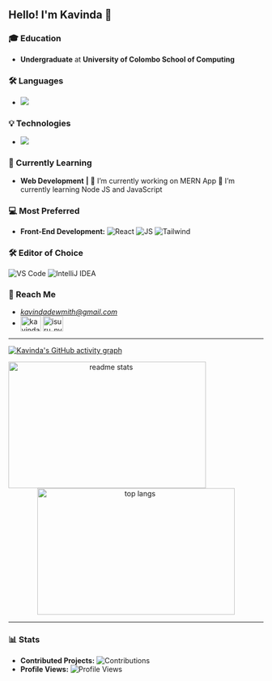 ## Hello! I'm Kavinda 👋

### 🎓 Education
- **Undergraduate** at **University of Colombo School of Computing**

### 🛠 Languages
- <img src="https://skillicons.dev/icons?i=c,html,css,javascript,php,java,python" />

### 💡 Technologies
- <img src="https://skillicons.dev/icons?i=react,mongodb,express,node" />

### 🌱 Currently Learning
 - **Web Development** **|**
🔭 I’m currently working on MERN App
🌱 I’m currently learning Node JS and JavaScript

### 💻 Most Preferred
- **Front-End Development:** 
   ![React](https://img.shields.io/badge/-React-000000?style=flat-square&logo=react)
   ![JS](https://img.shields.io/badge/-Javascript-000000?style=flat-square&logo=Javascript)
   ![Tailwind](https://img.shields.io/badge/-Tailwind-000000?style=flat-square&logo=Tailwind)

### 🛠 Editor of Choice
 ![VS Code](https://img.shields.io/badge/-VS%20Code-007ACC?style=flat-square&logo=visual-studio-code)
 ![IntelliJ IDEA](https://img.shields.io/badge/-IntelliJ%20IDEA-000000?style=flat-square&logo=intellij-idea)

### 📲 Reach Me 
- *kavindadewmith@gmail.com*
- <a href="https://www.linkedin.com/in/kavinda-dewmith-1747b8268/" target="blank"><img align="center" src="https://raw.githubusercontent.com/rahuldkjain/github-profile-readme-generator/master/src/images/icons/Social/linked-in-alt.svg" alt="kavinda" height="30" width="40" /></a>
 <a href="https://instagram.com/isuru_nvn_" target="blank"><img align="center" src="https://raw.githubusercontent.com/rahuldkjain/github-profile-readme-generator/master/src/images/icons/Social/instagram.svg" alt="isuru_nvn_" height="30" width="40" /></a>

---

[![Kavinda's GitHub activity graph](https://github-readme-activity-graph.vercel.app/graph?username=kavindadimuthu&theme=react-dark)](https://github.com/kavindadimuthu/github-readme-activity-graph)

<div align="center">
<!--   <img src="https://github-readme-stats.vercel.app/api?username=kavindadimuthu&show_icons=true&rank_icon=github&theme=transparent&hide=contribs,issues&count_private=true&hide_border=true" alt="Kavinda's GitHub stats" /> -->
     <img width=390 height=250 align=left src="https://github-readme-stats.vercel.app/api?username=kavindadimuthu&count_private=true&show_icons=true&theme=react&rank_icon=github&border_radius=10" alt="readme stats" />

  <img width=390 height=250  align-=right src="https://github-readme-stats.vercel.app/api/top-langs/?username=kavindadimuthu&hide=HTML&langs_count=8&layout=compact&theme=react&border_radius=10&size_weight=0.5&count_weight=0.5&exclude_repo=github-readme-stats" alt="top langs" />
</div>

---

### 📊 Stats
- **Contributed Projects:** ![Contributions](https://img.shields.io/badge/contributions-53-green?style=flat-square) <!-- Adjust manually or fetch via API -->
- **Profile Views:** ![Profile Views](https://komarev.com/ghpvc/?username=kavindadimuthu&style=flat-square)
